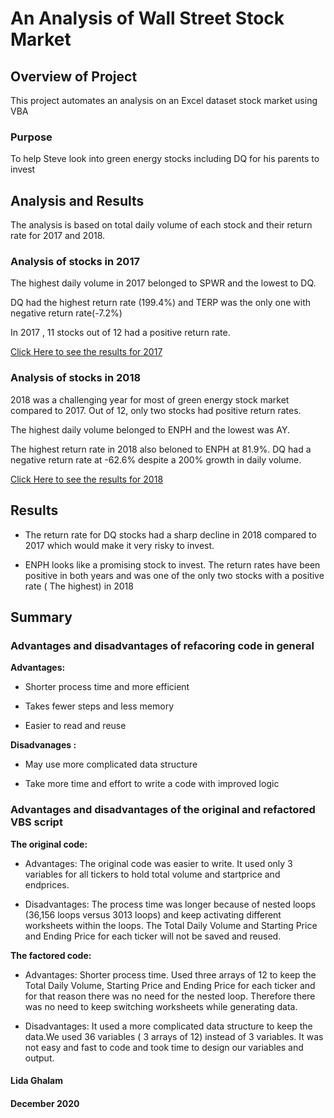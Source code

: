 
# An Analysis of Wall Street Stock Market 

## Overview of Project

This project automates an analysis on an Excel dataset stock market using VBA 

### Purpose
To help Steve look into green energy stocks including DQ for his parents to invest 



## Analysis and Results

The analysis is based on total daily volume of each stock and their return rate for 2017 and 2018.

### Analysis of stocks in 2017

The highest daily volume in 2017 belonged to SPWR and the lowest to DQ.

DQ had the highest return rate (199.4%) and TERP was the only one with negative return rate(-7.2%)

In 2017 , 11 stocks out of 12 had a positive return rate.  

[Click Here to see the results for 2017](Resources/VBA_Challenge_2017.png)

### Analysis of stocks in 2018

2018 was a challenging year for most of green energy stock market compared to 2017. Out of 12, only two stocks had positive return rates.

The highest daily volume belonged to ENPH and the lowest was AY.

The highest return rate in 2018 also beloned to ENPH at 81.9%. DQ had a negative return rate at -62.6% despite a 200% growth in daily volume.  

[Click Here to see the results for 2018](Resources/VBA_Challenge_2018.png) 


## Results

- The return rate for DQ stocks had a sharp decline in 2018 compared to 2017 which would make it very risky to invest.

- ENPH looks like a promising stock to invest. The return rates have been positive in both years and was one of the only two stocks with a positive rate ( The highest) in 2018 


## Summary

### Advantages and disadvantages of refacoring code in general
  
**Advantages:** 

- Shorter process time and more efficient

- Takes fewer steps and less memory

- Easier to read and reuse

**Disadvanages :**

- May use more complicated data structure

- Take more time and effort to write a code with improved logic

 ### Advantages and disadvantages of the original and refactored VBS script
 
 **The original code:** 

- Advantages: The original code was easier to write. It used only 3 variables for all tickers to hold total volume and startprice and endprices. 

- Disadvantages: The process time was longer because of nested loops (36,156 loops versus 3013 loops) and keep activating different worksheets within the loops. The Total Daily Volume and Starting Price and Ending Price for each ticker will not be saved and reused. 


**The factored code:**

- Advantages: Shorter process time. Used three arrays of 12 to keep the Total Daily Volume, Starting Price and Ending Price for each ticker and for that reason there was no need for the nested loop. Therefore there was no need to keep switching worksheets while generating data. 

- Disadvantages: It used a more complicated data structure to keep the data.We used 36 variables ( 3 arrays of 12) instead of 3 variables.  It was not easy and fast to code and took time to design our variables and output.



 #### Lida Ghalam
 #### December 2020
